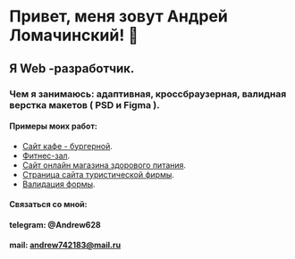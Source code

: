# Привет, меня зовут Андрей Ломачинский! 👋
## Я Web -разработчик.
### Чем я занимаюсь: адаптивная, кроссбраузерная, валидная верстка макетов ( PSD и Figma ).
#### Примеры моих работ:
- [Сайт кафе - бургерной](https://andrew538.github.io/Module01-Burger/index.html).
- [Фитнес-зал](https://andrew538.github.io/Module01-Gym/).
- [Сайт онлайн магазина здорового питания](https://andrew538.github.io/Module02-shop/dist/index.html).
- [Страница сайта туристической фирмы](http://e2222uee.beget.tech/index.html).
- [Валидация формы](https://andrew538.github.io/Digital-element/index.html?telephone=&password=).

#### Связаться со мной: 
#### telegram: @Andrew628
#### mail: andrew742183@mail.ru


<!--
**Andrew538/Andrew538** is a ✨ _special_ ✨ repository because its `README.md` (this file) appears on your GitHub profile.

Here are some ideas to get you started:

- 🔭 I’m currently working on ...
- 🌱 I’m currently learning ...
- 👯 I’m looking to collaborate on ...
- 🤔 I’m looking for help with ...
- 💬 Ask me about ...
- 📫 How to reach me: ...
- 😄 Pronouns: ...
- ⚡ Fun fact: ...
-->
